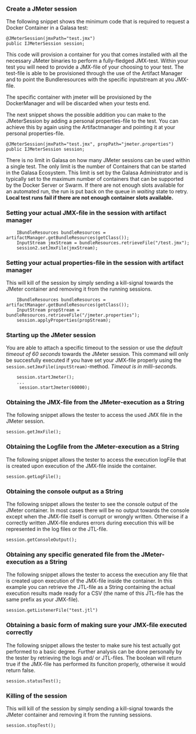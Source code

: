 ### Create a JMeter session

The following snippet shows the minimum code that is required to request a Docker Container in a Galasa test:

```
@JMeterSession(jmxPath="test.jmx")
public IJMeterSession session;
```

This code will provision a container for you that comes installed with all the necessary JMeter binaries to perform a fully-fledged JMX-test. Within your test you will need to provide a JMX-file of your choosing to your test. The test-file is able to be provisioned through the use of the Artifact Manager and to point the Bundleresources with the specific inputstream at you JMX-file. 

The specific container with jmeter will be provisioned by the DockerManager and will be discarded when your tests end. 

The next snippet shows the possible addition you can make to the JMeterSession by adding a personal properties-file to the test. You can achieve this by again using the Artifactmanager and pointing it at your personal properties-file.

```
@JMeterSession(jmxPath="test.jmx", propPath="jmeter.properties")
public IJMeterSession session;
```


There is no limit in Galasa on how many JMeter sessions can be used within a single test. The only limit is the number of Containers that can be started in the Galasa Ecosystem. This limit is set by the Galasa Administrator and is typically set to the maximum number of containers that can be supported by the Docker Server or Swarm.  If there are not enough slots available for an automated run, the run is put back on the queue in *waiting* state to retry. **Local test runs fail if there are not enough container slots available.**

### Setting your actual JMX-file in the session with artifact manager


```
    IBundleResources bundleResources = artifactManager.getBundleResources(getClass());
    InputStream jmxStream = bundleResources.retrieveFile("/test.jmx");
    session2.setJmxFile(jmxStream);
```

### Setting your actual properties-file in the session with artifact manager

This will kill of the session by simply sending a kill-signal towards the JMeter container and removing it from the running sessions.

```
    IBundleResources bundleResources = artifactManager.getBundleResources(getClass());
    InputStream propStream = bundleResources.retrieveFile("/jmeter.properties");
    session.applyProperties(propStream);
```

### Starting up the JMeter session

You are able to attach a specific timeout to the session or use the *default timeout of 60 seconds* towards the JMeter session. This command will only be succesfully executed if you have set your JMX-file properly using the `session.setJmxFile(inputStream)`-method. *Timeout is in milli-seconds.*

```
    session.startJmeter();
    ...
     session.startJmeter(60000);
```


### Obtaining the JMX-file from the JMeter-execution as a String

The following snippet allows the tester to access the used JMX file in the JMeter session.

```
session.getJmxFile();
```

### Obtaining the Logfile from the JMeter-execution as a String

The following snippet allows the tester to access the execution logFile that is created upon execution of the JMX-file inside the container.

```
session.getLogFile();
```

### Obtaining the console output as a String

The following snippet allows the tester to see the console output of the JMeter container. In most cases there will be no output towards the console except when the JMX-file itself is corrupt or wrongly written. Otherwise if a correctly written JMX-file endures errors during execution this will be represented in the log files or the JTL-file.

```
session.getConsoleOutput();
```

### Obtaining any specific generated file from the JMeter-execution as a String

The following snippet allows the tester to access the execution any file that is created upon execution of the JMX-file inside the container. In this example you can retrieve the JTL-file as a String containing the actual execution results made ready for a CSV (the name of this JTL-file has the same prefix as your JMX-file).

```
session.getListenerFile("test.jtl")
```


### Obtaining a basic form of making sure your JMX-file executed correctly

The following snippet allows the tester to make sure his test actually got performed to a basic degree. Further analysis can be done personally by the tester by retrieving the logs  and/ or JTL-files. The boolean will return true if the JMX-file has performed its funciton properly, otherwise it would return false.

```
session.statusTest();
```

### Killing of the session

This will kill of the session by simply sending a kill-signal towards the JMeter container and removing it from the running sessions.

```
session.stopTest();
```
